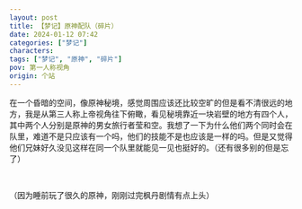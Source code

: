 ```yaml
---
layout: post
title: 【梦记】原神配队（碎片）
date: 2024-01-12 07:42
categories: ["梦记"]
characters: 
tags: ["梦记", "原神", "碎片"]
pov: 第一人称视角
origin: 个站
---
```


在一个昏暗的空间，像原神秘境，感觉周围应该还比较空旷的但是看不清很远的地方，我是从第三人称上帝视角往下俯瞰，看见秘境靠近一块岩壁的地方有四个人，其中两个人分别是原神的男女旅行者莹和空。我想了一下为什么他们两个同时会在队里，难道不是只应该有一个吗，他们的技能不是也应该是一样的吗。但是又觉得他们兄妹好久没见这样在同一个队里就能见一见也挺好的。（还有很多别的但是忘了）

<br>

（因为睡前玩了很久的原神，刚刚过完枫丹剧情有点上头）
